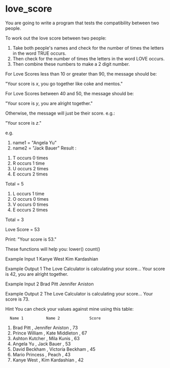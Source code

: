 # love_score

You are going to write a program that tests the compatibility between two people.

To work out the love score between two people:

1. Take both people's names and check for the number of times the letters in the word TRUE occurs.
2. Then check for the number of times the letters in the word LOVE occurs.
3. Then combine these numbers to make a 2 digit number.

For Love Scores less than 10 or greater than 90, the message should be:

"Your score is *x*, you go together like coke and mentos."

For Love Scores between 40 and 50, the message should be:

"Your score is *y*, you are alright together."

Otherwise, the message will just be their score. e.g.:

"Your score is *z*."

e.g.
1. name1 = "Angela Yu"
2. name2 = "Jack Bauer"
Result : 
1) T occurs 0 times
2) R occurs 1 time
3) U occurs 2 times
4) E occurs 2 times

Total = 5

1) L occurs 1 time
2) O occurs 0 times
3) V occurs 0 times
4) E occurs 2 times

Total = 3

Love Score = 53

Print: "Your score is 53."

These functions will help you:
lower() count()

Example Input 1
Kanye West
Kim Kardashian

Example Output 1
The Love Calculator is calculating your score...
Your score is 42, you are alright together.

Example Input 2
Brad Pitt
Jennifer Aniston

Example Output 2
The Love Calculator is calculating your score...
Your score is 73.


Hint
You can check your values against mine using this table:

      Name 1	      Name 2	         Score
1) Brad Pitt ,           Jennifer Aniston ,       73
2) Prince William ,      Kate Middleton ,         67
3) Ashton Kutcher ,      Mila Kunis ,             63
4) Angela Yu ,           Jack Bauer ,             53
5) David Beckham ,       Victoria Beckham ,       45
6) Mario Princess ,      Peach ,                  43
7) Kanye West ,          Kim Kardashian ,         42
